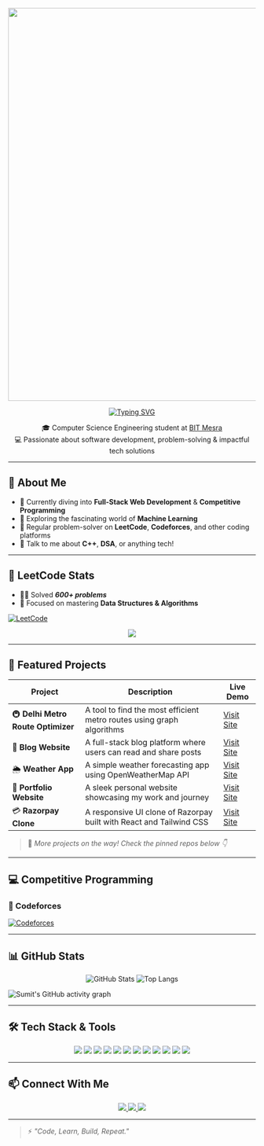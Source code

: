 <p align="center">
  <img src="https://user-images.githubusercontent.com/74038190/225813708-98b745f2-7d22-48cf-9150-083f1b00d6c9.gif" style="max-width: 100%; width: 800px;" />
</p>


<p align="center">
  <span>
    <a href="https://git.io/typing-svg">
      <img src="https://readme-typing-svg.herokuapp.com?color=5EF72C&size=26&center=true&vCenter=true&lines=Hey!+This+is+Sumit+Kumar;I'm+a+Full+Stack+Developer;DSA+Enthusiast" alt="Typing SVG" />
    </a>
  </span>
</p>


<p align="center">
  🎓 Computer Science Engineering student at <a href="https://www.bitmesra.ac.in/">BIT Mesra</a> <br>
  💻 Passionate about software development, problem-solving & impactful tech solutions
</p>


---

## 🚀 About Me

- 🔭 Currently diving into **Full-Stack Web Development** & **Competitive Programming**
- 🌱 Exploring the fascinating world of **Machine Learning**
- 🧠 Regular problem-solver on **LeetCode**, **Codeforces**, and other coding platforms
- 💬 Talk to me about **C++**, **DSA**, or anything tech!

---

## 🧠 LeetCode Stats

- 👨‍💻 Solved ***600+ problems***
- 💪 Focused on mastering **Data Structures & Algorithms**

[![LeetCode](https://img.shields.io/badge/LeetCode-FFA116?style=for-the-badge&logo=leetcode&logoColor=white)](https://leetcode.com/sumitksr)

<p align="center">
  <img src="https://leetcard.jacoblin.cool/sumitksr?theme=dark&font=Fira+Code&ext=heatmap" />
</p>

---

## 🌟 Featured Projects

| Project | Description | Live Demo |
|--------|-------------|-----------|
| 🚇 **Delhi Metro Route Optimizer** | A tool to find the most efficient metro routes using graph algorithms | [Visit Site](https://delhi-metro-app-ochre.vercel.app/) |
| 📝 **Blog Website** | A full-stack blog platform where users can read and share posts | [Visit Site](https://blogapp-sumitksr.vercel.app/) |
| 🌦️ **Weather App** | A simple weather forecasting app using OpenWeatherMap API | [Visit Site](https://weather-app-alpha-azure.vercel.app/) |
| 💼 **Portfolio Website** | A sleek personal website showcasing my work and journey | [Visit Site](http://sumitksr.vercel.app/) |
| 💳 **Razorpay Clone** | A responsive UI clone of Razorpay built with React and Tailwind CSS | [Visit Site](https://razorpay-clone-eight-woad.vercel.app/) |


> 🚀 *More projects on the way! Check the pinned repos below 👇*

---

## 💻 Competitive Programming

### 🔸 Codeforces  
[![Codeforces](https://cf.leed.at?id=sumitksr)](https://codeforces.com/profile/sumitksr)

---

## 📊 GitHub Stats

<p align="center">
  <img src="https://github-readme-stats.vercel.app/api?username=sumitksr&show_icons=true&theme=radical" alt="GitHub Stats" />
  <img src="https://github-readme-stats.vercel.app/api/top-langs/?username=sumitksr&layout=compact&theme=radical" alt="Top Langs" />
  </p>

![Sumit's GitHub activity graph](https://github-readme-activity-graph.vercel.app/graph?username=sumitksr&bg_color=000000&color=8c8aff&line=5257ff&point=38e8ff&area=true&hide_border=true)


---

## 🛠️ Tech Stack & Tools

<p align="center">
  <img src="https://img.shields.io/badge/C++-00599C?style=for-the-badge&logo=c%2B%2B&logoColor=white" />
  <img src="https://img.shields.io/badge/React-20232A?style=for-the-badge&logo=react&logoColor=61DAFB" />
  <img src="https://img.shields.io/badge/DSA-FFA116?style=for-the-badge&logo=leetcode&logoColor=white" />
  <img src="https://img.shields.io/badge/Java-007396?style=for-the-badge&logo=java&logoColor=white" />
  <img src="https://img.shields.io/badge/JavaScript-F7DF1E?style=for-the-badge&logo=javascript&logoColor=black" />
  <img src="https://img.shields.io/badge/HTML5-E34F26?style=for-the-badge&logo=html5&logoColor=white" />
  <img src="https://img.shields.io/badge/CSS3-1572B6?style=for-the-badge&logo=css3&logoColor=white" />
  <img src="https://img.shields.io/badge/SQL-003B57?style=for-the-badge&logo=postgresql&logoColor=white" />
  <img src="https://img.shields.io/badge/Tailwind_CSS-38B2AC?style=for-the-badge&logo=tailwind-css&logoColor=white" />
  <img src="https://img.shields.io/badge/NumPy-013243?style=for-the-badge&logo=numpy&logoColor=white" />
  <img src="https://img.shields.io/badge/Express.js-000000?style=for-the-badge&logo=express&logoColor=white" />
  <img src="https://img.shields.io/badge/Next.js-000000?style=for-the-badge&logo=next.js&logoColor=white" />

</p>


---

## 📫 Connect With Me

<p align="center">
  <a href="https://www.linkedin.com/in/sumitksr/">
    <img src="https://img.shields.io/badge/LinkedIn-blue?style=for-the-badge&logo=linkedin&logoColor=white" />
  </a>
  <a href="https://sumitksr.vercel.app/">
    <img src="https://img.shields.io/badge/Portfolio-000?style=for-the-badge&logo=github&logoColor=white" />
  </a>
  <a href="mailto:your.email@example.com">
    <img src="https://img.shields.io/badge/Gmail-D14836?style=for-the-badge&logo=gmail&logoColor=white" />
  </a>
</p>

---


> ⚡ *"Code, Learn, Build, Repeat."*
